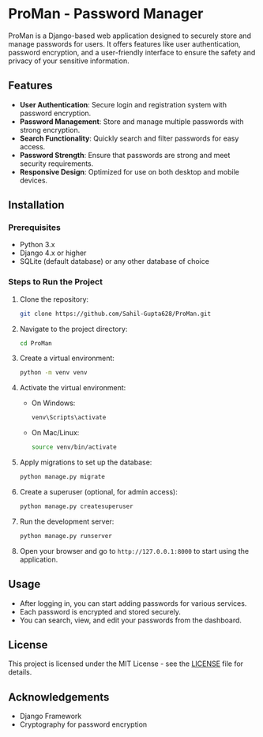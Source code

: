 # ProMan - Password Manager

ProMan is a Django-based web application designed to securely store and manage passwords for users. It offers features like user authentication, password encryption, and a user-friendly interface to ensure the safety and privacy of your sensitive information.

## Features

- **User Authentication**: Secure login and registration system with password encryption.
- **Password Management**: Store and manage multiple passwords with strong encryption.
- **Search Functionality**: Quickly search and filter passwords for easy access.
- **Password Strength**: Ensure that passwords are strong and meet security requirements.
- **Responsive Design**: Optimized for use on both desktop and mobile devices.

## Installation

### Prerequisites

- Python 3.x
- Django 4.x or higher
- SQLite (default database) or any other database of choice

### Steps to Run the Project

1. Clone the repository:
    ```bash
    git clone https://github.com/Sahil-Gupta628/ProMan.git
    ```

2. Navigate to the project directory:
    ```bash
    cd ProMan
    ```

3. Create a virtual environment:
    ```bash
    python -m venv venv
    ```

4. Activate the virtual environment:
    - On Windows:
      ```bash
      venv\Scripts\activate
      ```
    - On Mac/Linux:
      ```bash
      source venv/bin/activate
      ```

5. Apply migrations to set up the database:
    ```bash
    python manage.py migrate
    ```

6. Create a superuser (optional, for admin access):
    ```bash
    python manage.py createsuperuser
    ```

7. Run the development server:
    ```bash
    python manage.py runserver
    ```

8. Open your browser and go to `http://127.0.0.1:8000` to start using the application.

## Usage

- After logging in, you can start adding passwords for various services.
- Each password is encrypted and stored securely.
- You can search, view, and edit your passwords from the dashboard.

## License

This project is licensed under the MIT License - see the [LICENSE](LICENSE) file for details.

## Acknowledgements

- Django Framework
- Cryptography for password encryption
